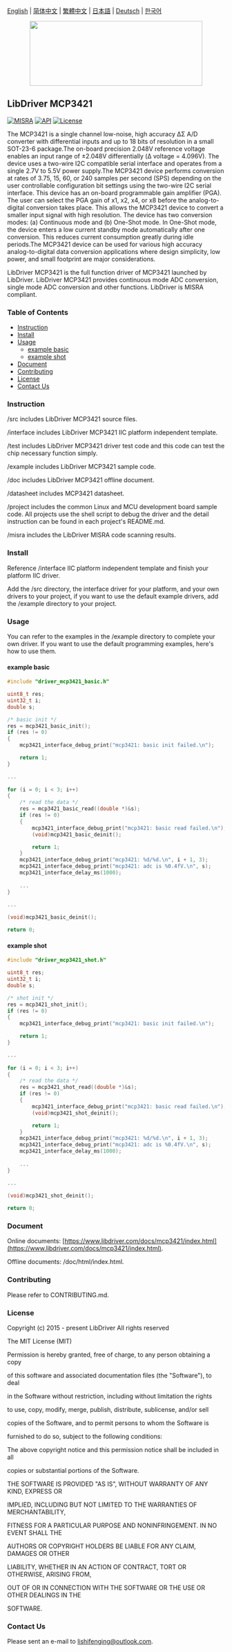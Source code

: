 [English](/README.md) | [ 简体中文](/README_zh-Hans.md) | [繁體中文](/README_zh-Hant.md) | [日本語](/README_ja.md) | [Deutsch](/README_de.md) | [한국어](/README_ko.md)

<div align=center>
<img src="/doc/image/logo.svg" width="400" height="150"/>
</div>

## LibDriver MCP3421

[![MISRA](https://img.shields.io/badge/misra-compliant-brightgreen.svg)](/misra/README.md) [![API](https://img.shields.io/badge/api-reference-blue.svg)](https://www.libdriver.com/docs/mcp3421/index.html) [![License](https://img.shields.io/badge/license-MIT-brightgreen.svg)](/LICENSE)

The MCP3421 is a single channel low-noise, high accuracy ΔΣ A/D converter with differential inputs and up to 18 bits of resolution in a small SOT-23-6 package.The on-board precision 2.048V reference voltage enables an input range of ±2.048V differentially (Δ voltage = 4.096V). The device uses a two-wire I2C compatible serial interface and operates from a single 2.7V to 5.5V power supply.The MCP3421 device performs conversion at rates of 3.75, 15, 60, or 240 samples per second (SPS) depending on the user controllable configuration bit settings using the two-wire I2C serial interface. This device has an on-board programmable gain amplifier (PGA). The user can select the PGA gain of x1, x2, x4, or x8 before the analog-to-digital conversion takes place. This allows the MCP3421 device to convert a smaller input signal with high resolution. The device has two conversion modes: (a) Continuous mode and (b) One-Shot mode. In One-Shot mode, the device enters a low current standby mode automatically after one conversion. This reduces current consumption greatly during idle periods.The MCP3421 device can be used for various high accuracy analog-to-digital data conversion applications where design simplicity, low power, and small footprint are major considerations.

LibDriver MCP3421 is the full function driver of MCP3421 launched by LibDriver. LibDriver MCP3421 provides continuous mode ADC conversion, single mode ADC conversion and other functions. LibDriver is MISRA compliant.

### Table of Contents

  - [Instruction](#Instruction)
  - [Install](#Install)
  - [Usage](#Usage)
    - [example basic](#example-basic)
    - [example shot](#example-shot)
  - [Document](#Document)
  - [Contributing](#Contributing)
  - [License](#License)
  - [Contact Us](#Contact-Us)

### Instruction

/src includes LibDriver MCP3421 source files.

/interface includes LibDriver MCP3421 IIC platform independent template.

/test includes LibDriver MCP3421 driver test code and this code can test the chip necessary function simply.

/example includes LibDriver MCP3421 sample code.

/doc includes LibDriver MCP3421 offline document.

/datasheet includes MCP3421 datasheet.

/project includes the common Linux and MCU development board sample code. All projects use the shell script to debug the driver and the detail instruction can be found in each project's README.md.

/misra includes the LibDriver MISRA code scanning results.

### Install

Reference /interface IIC platform independent template and finish your platform IIC driver.

Add the /src directory, the interface driver for your platform, and your own drivers to your project, if you want to use the default example drivers, add the /example directory to your project.

### Usage

You can refer to the examples in the /example directory to complete your own driver. If you want to use the default programming examples, here's how to use them.

#### example basic

```C
#include "driver_mcp3421_basic.h"

uint8_t res;
uint32_t i;
double s;

/* basic init */
res = mcp3421_basic_init();
if (res != 0)
{
    mcp3421_interface_debug_print("mcp3421: basic init failed.\n");

    return 1;
}

...
    
for (i = 0; i < 3; i++)
{
    /* read the data */
    res = mcp3421_basic_read((double *)&s);
    if (res != 0)
    {
        mcp3421_interface_debug_print("mcp3421: basic read failed.\n");
        (void)mcp3421_basic_deinit();

        return 1;
    }
    mcp3421_interface_debug_print("mcp3421: %d/%d.\n", i + 1, 3);
    mcp3421_interface_debug_print("mcp3421: adc is %0.4fV.\n", s);
    mcp3421_interface_delay_ms(1000);
    
    ...
}

...
    
(void)mcp3421_basic_deinit();

return 0;
```

#### example shot

```C
#include "driver_mcp3421_shot.h"

uint8_t res;
uint32_t i;
double s;

/* shot init */
res = mcp3421_shot_init();
if (res != 0)
{
    mcp3421_interface_debug_print("mcp3421: basic init failed.\n");

    return 1;
}

...
    
for (i = 0; i < 3; i++)
{
    /* read the data */
    res = mcp3421_shot_read((double *)&s);
    if (res != 0)
    {
        mcp3421_interface_debug_print("mcp3421: basic read failed.\n");
        (void)mcp3421_shot_deinit();

        return 1;
    }
    mcp3421_interface_debug_print("mcp3421: %d/%d.\n", i + 1, 3);
    mcp3421_interface_debug_print("mcp3421: adc is %0.4fV.\n", s);
    mcp3421_interface_delay_ms(1000);
    
    ...
}

...
    
(void)mcp3421_shot_deinit();

return 0;
```

### Document

Online documents: [https://www.libdriver.com/docs/mcp3421/index.html](https://www.libdriver.com/docs/mcp3421/index.html).

Offline documents: /doc/html/index.html.

### Contributing

Please refer to CONTRIBUTING.md.

### License

Copyright (c) 2015 - present LibDriver All rights reserved



The MIT License (MIT) 



Permission is hereby granted, free of charge, to any person obtaining a copy

of this software and associated documentation files (the "Software"), to deal

in the Software without restriction, including without limitation the rights

to use, copy, modify, merge, publish, distribute, sublicense, and/or sell

copies of the Software, and to permit persons to whom the Software is

furnished to do so, subject to the following conditions: 



The above copyright notice and this permission notice shall be included in all

copies or substantial portions of the Software. 



THE SOFTWARE IS PROVIDED "AS IS", WITHOUT WARRANTY OF ANY KIND, EXPRESS OR

IMPLIED, INCLUDING BUT NOT LIMITED TO THE WARRANTIES OF MERCHANTABILITY,

FITNESS FOR A PARTICULAR PURPOSE AND NONINFRINGEMENT. IN NO EVENT SHALL THE

AUTHORS OR COPYRIGHT HOLDERS BE LIABLE FOR ANY CLAIM, DAMAGES OR OTHER

LIABILITY, WHETHER IN AN ACTION OF CONTRACT, TORT OR OTHERWISE, ARISING FROM,

OUT OF OR IN CONNECTION WITH THE SOFTWARE OR THE USE OR OTHER DEALINGS IN THE

SOFTWARE. 

### Contact Us

Please sent an e-mail to lishifenging@outlook.com.